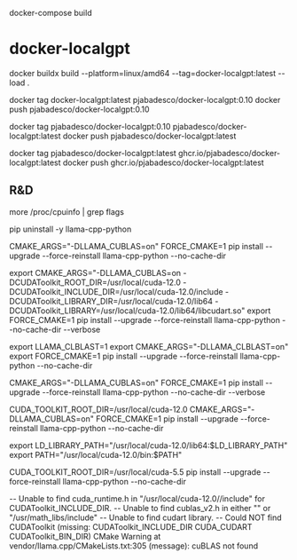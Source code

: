 docker-compose build

# docker-localgpt

docker buildx build --platform=linux/amd64 --tag=docker-localgpt:latest --load .

docker tag docker-localgpt:latest pjabadesco/docker-localgpt:0.10
docker push pjabadesco/docker-localgpt:0.10

docker tag pjabadesco/docker-localgpt:0.10 pjabadesco/docker-localgpt:latest
docker push pjabadesco/docker-localgpt:latest

docker tag pjabadesco/docker-localgpt:latest ghcr.io/pjabadesco/docker-localgpt:latest
docker push ghcr.io/pjabadesco/docker-localgpt:latest

## R&D

more /proc/cpuinfo | grep flags

pip uninstall -y llama-cpp-python

CMAKE_ARGS="-DLLAMA_CUBLAS=on" FORCE_CMAKE=1 pip install --upgrade --force-reinstall llama-cpp-python --no-cache-dir

export CMAKE_ARGS="-DLLAMA_CUBLAS=on -DCUDAToolkit_ROOT_DIR=/usr/local/cuda-12.0 -DCUDAToolkit_INCLUDE_DIR=/usr/local/cuda-12.0/include -DCUDAToolkit_LIBRARY_DIR=/usr/local/cuda-12.0/lib64 -DCUDAToolkit_LIBRARY=/usr/local/cuda-12.0/lib64/libcudart.so"
export FORCE_CMAKE=1
pip install --upgrade --force-reinstall llama-cpp-python --no-cache-dir --verbose

export LLAMA_CLBLAST=1
export CMAKE_ARGS="-DLLAMA_CLBLAST=on"
export FORCE_CMAKE=1
pip install --upgrade --force-reinstall llama-cpp-python --no-cache-dir

CMAKE_ARGS="-DLLAMA_CUBLAS=on" FORCE_CMAKE=1 pip install --upgrade --force-reinstall llama-cpp-python --no-cache-dir --verbose

CUDA_TOOLKIT_ROOT_DIR=/usr/local/cuda-12.0 CMAKE_ARGS="-DLLAMA_CUBLAS=on" FORCE_CMAKE=1 pip install --upgrade --force-reinstall llama-cpp-python --no-cache-dir

export LD_LIBRARY_PATH="/usr/local/cuda-12.0/lib64:$LD_LIBRARY_PATH"
export PATH="/usr/local/cuda-12.0/bin:$PATH"

CUDA_TOOLKIT_ROOT_DIR=/usr/local/cuda-5.5 pip install --upgrade --force-reinstall llama-cpp-python --no-cache-dir

-- Unable to find cuda_runtime.h in "/usr/local/cuda-12.0//include" for CUDAToolkit_INCLUDE_DIR.
  -- Unable to find cublas_v2.h in either "" or "/usr/math_libs/include"
  -- Unable to find cudart library.
  -- Could NOT find CUDAToolkit (missing: CUDAToolkit_INCLUDE_DIR CUDA_CUDART CUDAToolkit_BIN_DIR)
  CMake Warning at vendor/llama.cpp/CMakeLists.txt:305 (message):
    cuBLAS not found
